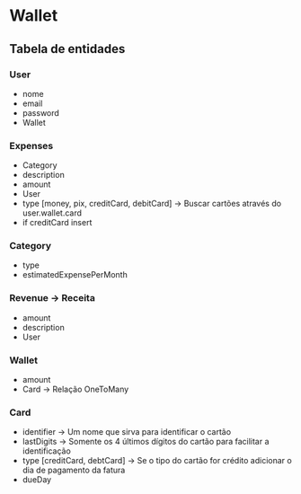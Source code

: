 # Wallet

## Tabela de entidades

### User
- nome
- email
- password
- Wallet

### Expenses
- Category
- description
- amount
- User
- type [money, pix, creditCard, debitCard] -> Buscar cartões através do user.wallet.card
- if creditCard insert

### Category
- type
- estimatedExpensePerMonth

### Revenue -> Receita
- amount
- description
- User

### Wallet
- amount
- Card -> Relação OneToMany

### Card
- identifier -> Um nome que sirva para identificar o cartão
- lastDigits -> Somente os 4 últimos dígitos do cartão para facilitar a identificação
- type [creditCard, debtCard] -> Se o tipo do cartão for crédito adicionar o dia de pagamento da fatura
- dueDay

